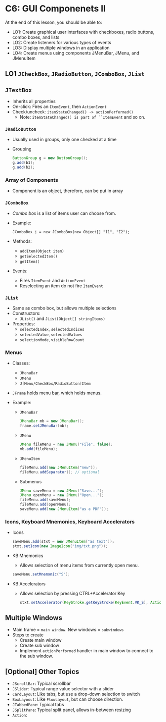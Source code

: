 # C6: GUI Componenets II

At the end of this lesson, you should be able to:

- LO1: Create graphical user interfaces with checkboxes, radio buttons, combo boxes, and lists
- LO2: Create listeners for various types of events
- LO3: Display multiple windows in an application
- LO4: Create menus using components JMenuBar, JMenu, and JMenuItem

## LO1 `JCheckBox`, `JRadioButton`, `JComboBox`, `JList`

## `JTextBox`

- Inherits all properties
- On-click: Fires an `ItemEvent`, then `ActionEvent`
- Check/uncheck: `itemStateChanged() -> actionPerformed()` 
  - Note: `itemStateChanged() is part of ``ItemEvent` and so on.

### `JRadioButton`

- Usually used in groups, only one checked at a time

- Grouping

  ```java
  ButtonGroup g = new ButtonGroup();
  g.add(b1);
  g.add(b2);
  ```

### Array of Components

- Component is an object, therefore, can be put in array

### `JComboBox`

- *Combo box* is a list of items user can choose from.

- Example: 

  `JComboBox j = new JComboBox(new Object[] "I1", "I2");`

- Methods:
  - `addItem(Object item)`
  - `getSelectedItem()`
  - `getItem()`
- Events:
  - Fires `ItemEvent` and `ActionEvent`
  - Reselecting an item do not fire `ItemEvent`

### `JList`

- Same as combo box, but allows multiple selections
- Constructors:
  - `JList()` and `JList(Object[] stringItems)`
- Properties:
  - `selectedIndex`, `selectedIndices`
  - `selectedValue`, `selectedValues`
  - `selectionMode`, `visibleRowCount`

### Menus

- Classes:
  - `JMenuBar`
  - `JMenu`
  - `J[Menu/CheckBox/RadioButton]Item`

- `JFrame` holds menu bar, which holds menus.

- Example:

  - `JMenuBar`

    ```java
    JMenuBar mb = new JMenuBar();
    frame.setJMenuBar(mb);
    ```

  - `JMenu`

    ```java
    JMenu fileMenu = new JMenu("File", false);
    mb.add(fileMenu);
    ```

  - `JMenuItem`

    ```java
    fileMenu.add(new JMenuItem("new"));
    fileMenu.addSeparator(); // optional
    ```

  - Submenus

    ```java
    JMenu saveMenu = new JMenu("Save...");
    JMenu openMenu = new JMenu("Open...");
    fileMenu.add(saveMenu);
    fileMenu.add(openMenu);
    saveMenu.add(new JMenuItem("as a PDF"));
    ```

### Icons, Keyboard Mnemonics, Keyboard Accelerators

- Icons

  ```java
  saveMenu.add(stxt = new JMenuItem("as text"));
  stxt.setIcon(new ImageIcon("img/txt.png"));
  ```

- KB Mnemonics

  - Allows selection of menu items from currently open menu.

  ```java
  saveMenu.setMnemonic("S");
  ```

- KB Accelerators

  - Allows selection by pressing CTRL+Accelerator Key

    ```java
    stxt.setAccelerator(KeyStroke.getKeyStroke(KeyEvent.VK_S), ActionEvent.CTRL_MASK));
    ```

## Multiple Windows

- Main frame = `main window`. New windows = `subwindows`
- Steps to create
  -  Create main window
  - Create sub window
  - Implement `actionPerformed` handler in main window to connect to the sub window.

## [Optional] Other Topics

- `JScrollBar`: Typical scrollbar
- `JSlider`: Typical range value selector with a slider
- `CardLayout`: Like tabs, but use a drop-down selection to switch
- `BoxLayoout`: Like `FlowLayout`, but can choose direction.
- `JTabbedPane`: Typical tabs
- `JSplitPane`: Typical split panel, allows in-between resizing
- `Action`: 



